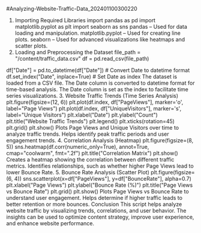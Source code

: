 #Analyzing-Website-Traffic-Data_202401100300220
1. Importing Required Libraries
import pandas as pd
import matplotlib.pyplot as plt
import seaborn as sns
pandas – Used for data loading and manipulation.
matplotlib.pyplot – Used for creating line plots.
seaborn – Used for advanced visualizations like heatmaps and scatter plots.
2. Loading and Preprocessing the Dataset
file_path = "/content/traffic_data.csv"
df = pd.read_csv(file_path)

df["Date"] = pd.to_datetime(df["Date"])  # Convert Date to datetime format
df.set_index("Date", inplace=True)  # Set Date as index
The dataset is loaded from a CSV file.
The Date column is converted to datetime format for time-based analysis.
The Date column is set as the index to facilitate time series visualizations.
3. Website Traffic Trends (Time Series Analysis)
plt.figure(figsize=(12, 6))
plt.plot(df.index, df["PageViews"], marker='o', label="Page Views")
plt.plot(df.index, df["UniqueVisitors"], marker='s', label="Unique Visitors")
plt.xlabel("Date")
plt.ylabel("Count")
plt.title("Website Traffic Trends")
plt.legend()
plt.xticks(rotation=45)
plt.grid()
plt.show()
Plots Page Views and Unique Visitors over time to analyze traffic trends.
Helps identify peak traffic periods and user engagement trends.
4. Correlation Analysis (Heatmap)
plt.figure(figsize=(8, 5))
sns.heatmap(df.corr(numeric_only=True), annot=True, cmap="coolwarm", fmt=".2f")
plt.title("Correlation Matrix")
plt.show()
Creates a heatmap showing the correlation between different traffic metrics.
Identifies relationships, such as whether higher Page Views lead to lower Bounce Rate.
5. Bounce Rate Analysis (Scatter Plot)
plt.figure(figsize=(6, 4))
sns.scatterplot(x=df["PageViews"], y=df["BounceRate"], alpha=0.7)
plt.xlabel("Page Views")
plt.ylabel("Bounce Rate (%)")
plt.title("Page Views vs Bounce Rate")
plt.grid()
plt.show()
Plots Page Views vs Bounce Rate to understand user engagement.
Helps determine if higher traffic leads to better retention or more bounces.
Conclusion
This script helps analyze website traffic by visualizing trends, correlations, and user behavior. The insights can be used to optimize content strategy, improve user experience, and enhance website performance. 
